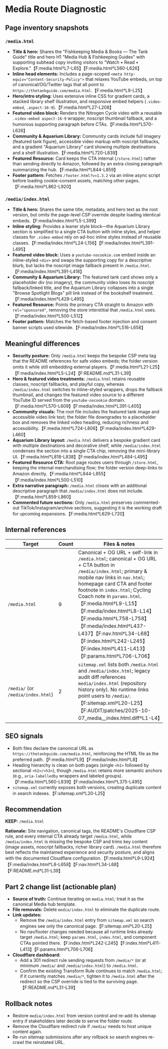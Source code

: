 # Media Route Diagnostic

## Page inventory snapshots
### `/media.html`
- **Title & hero:** Shares the "Fishkeeping Media & Books — The Tank Guide" title and hero H1 "Media Hub & Fishkeeping Guides" with supporting subhead copy inviting visitors to "Watch • Read • Explore."【F:media.html†L7-L65】【F:media.html†L560-L626】
- **Inline head elements:** Includes a page-scoped `<meta http-equiv="Content-Security-Policy">` that relaxes YouTube embeds, on top of canonical/OG/Twitter tags that all point to `https://thetankguide.com/media.html`.【F:media.html†L9-L25】
- **Hero/intro styling:** Uses extensive inline CSS for gradient cards, a stacked library shelf illustration, and responsive embed helpers (`.video-embed`, `.aspect-16-9`).【F:media.html†L27-L208】
- **Featured video block:** Renders the Nitrogen Cycle video with a reusable `.video-embed aspect-16-9` wrapper, noscript thumbnail fallback, and a humorous supporting paragraph before CTAs.【F:media.html†L570-L626】
- **Community & Aquarium Library:** Community cards include full imagery (featured tank figure), accessible video markup with noscript fallbacks, and a gradient "Aquarium Library" card showing multiple destinations and a shelf illustration.【F:media.html†L720-L839】
- **Featured Resource:** Card keeps the CTA internal (`/store.html`) rather than sending directly to Amazon, followed by an extra closing paragraph summarizing the hub.【F:media.html†L844-L859】
- **Footer pattern:** Fetches `/footer.html?v=1.3.2` via an inline async script before loading cookie-consent assets, matching other pages.【F:media.html†L862-L920】

### `/media/index.html`
- **Title & hero:** Shares the same title, metadata, and hero text as the root version, but omits the page-level CSP override despite loading identical embeds.【F:media/index.html†L5-L399】
- **Inline styling:** Provides a leaner style block—the Aquarium Library section is simplified to a single CTA button with inline styles, and helper classes for `.video-embed` rely on ad-hoc inline styles instead of reusable classes.【F:media/index.html†L24-L156】【F:media/index.html†L391-L495】
- **Featured video block:** Uses a `youtube-nocookie.com` embed inside an inline-styled `<div>` and swaps the supporting copy for a descriptive blurb, but lacks the noscript image fallback present in `/media.html`.【F:media/index.html†L391-L418】
- **Community & Aquarium Library:** The featured tank card shows only a placeholder div (no imagery), the community video loses its noscript fallback/linked title, and the Aquarium Library collapses into a single "Browse Spotlight Blogs" pill link instead of the bookshelf treatment.【F:media/index.html†L429-L495】
- **Featured Resource:** Points the primary CTA straight to Amazon with `rel="sponsored"`, removing the store interstitial that `/media.html` uses.【F:media/index.html†L500-L512】
- **Footer pattern:** Matches the fetch-based footer injection and consent banner scripts used sitewide.【F:media/index.html†L516-L658】

## Meaningful differences
- **Security posture:** Only `/media.html` keeps the bespoke CSP meta tag that the README references for safe video embeds; the folder version omits it while still embedding external players.【F:media.html†L21-L25】【F:media/index.html†L5-L24】【F:README.md†L31-L39】
- **Hero & featured video treatments:** `/media.html` retains reusable classes, noscript fallbacks, and playful copy, whereas `/media/index.html` switches to inline-styled wrappers, drops the fallback thumbnail, and changes the featured video source to a different YouTube ID served from the `youtube-nocookie` domain.【F:media.html†L570-L609】【F:media/index.html†L391-L405】
- **Community visuals:** The root file includes the featured tank image and accessible video link text; the folder file downgrades to a placeholder box and removes the linked video heading, reducing richness and accessibility.【F:media.html†L724-L806】【F:media/index.html†L429-L460】
- **Aquarium Library layout:** `/media.html` delivers a bespoke gradient card with multiple destinations and decorative shelf, while `/media/index.html` condenses the section into a single CTA chip, removing the mini-library UI.【F:media.html†L818-L838】【F:media/index.html†L484-L495】
- **Featured Resource CTA:** Root page routes users through `/store.html`, keeping the internal merchandising flow; the folder version deep-links to Amazon directly.【F:media.html†L844-L855】【F:media/index.html†L500-L510】
- **Extra narrative paragraph:** `/media.html` closes with an additional descriptive paragraph that `/media/index.html` does not include.【F:media.html†L859-L860】
- **Commented future sections:** Only `/media.html` preserves commented-out TikTok/Instagram/archive sections, suggesting it is the working draft for upcoming expansions.【F:media.html†L629-L720】

## Internal references
| Target | Count | Files & notes |
| --- | --- | --- |
| `/media.html` | 9 | Canonical + OG URL + self-link in `/media.html`; canonical + OG URL + CTA button in `/media/index.html`; primary & mobile nav links in `nav.html`; homepage card CTA and footer footnote in `index.html`; Cycling Coach note in `params.html`.【F:media.html†L9-L15】【F:media/index.html†L8-L14】【F:media.html†L758-L758】【F:media/index.html†L437-L437】【F:nav.html†L34-L68】【F:index.html†L242-L245】【F:index.html†L411-L413】【F:params.html†L706-L706】
| `/media/` (or `/media/index.html`) | 2 | `sitemap.xml` lists both `/media.html` and `/media/index.html`; legacy audit diff references `media/index.html` (repository history only). No runtime links point users to `/media/`.【F:sitemap.xml†L20-L25】【F:AUDIT/patches/2025-10-07_media__index.html.diff†L1-L4】

## SEO signals
- Both files declare the canonical URL as `https://thetankguide.com/media.html`, reinforcing the HTML file as the preferred path.【F:media.html†L9】【F:media/index.html†L8】
- Heading hierarchy is clean on both pages (single `<h1>` followed by sectional `<h2>/<h3>`), though `/media.html` retains more semantic anchors (e.g., `aria-labelledby` wrappers and labeled groups).【F:media.html†L560-L839】【F:media/index.html†L375-L495】
- `sitemap.xml` currently exposes both versions, creating duplicate content in search indexes.【F:sitemap.xml†L20-L25】

## Recommendation
**KEEP:** `/media.html`

**Rationale:** Site navigation, canonical tags, the README's Cloudflare CSP rule, and every internal CTA already target `/media.html`, while `/media/index.html` is missing the bespoke CSP and trims key content (image assets, noscript fallbacks, richer library card). `/media.html` therefore best reflects the maintained experience and security posture, and aligns with the documented Cloudflare configuration.【F:media.html†L9-L924】【F:media/index.html†L8-L658】【F:nav.html†L34-L68】【F:README.md†L31-L39】

## Part 2 change list (actionable plan)
- **Source of truth:** Continue iterating on `media.html`; treat it as the canonical Media hub template.
- **File removals:** Delete `media/index.html` to eliminate the duplicate route.
- **Link updates:**
  - Remove the `/media/index.html` entry from `sitemap.xml` so search engines see only the canonical page.【F:sitemap.xml†L20-L25】
  - No nav/footer changes needed because all runtime links already target `/media.html`; keep `params.html`, `index.html`, and component CTAs pointed there.【F:index.html†L242-L245】【F:index.html†L411-L413】【F:params.html†L706-L706】
- **Cloudflare dashboard:**
  - Add a 301 redirect rule sending requests from `/media/*` (or at minimum `/media/` and `/media/index.html`) to `/media.html`.
  - Confirm the existing Transform Rule continues to match `/media.html`; if it currently matches `/media/*`, tighten it to `/media.html` after the redirect so the CSP override is tied to the surviving page.【F:README.md†L31-L39】

## Rollback notes
- Restore `media/index.html` from version control and re-add its sitemap entry if stakeholders later decide to serve the folder route.
- Remove the Cloudflare redirect rule if `/media/` needs to host unique content again.
- Re-run sitemap submissions after any rollback so search engines re-crawl the reinstated URL.
